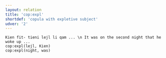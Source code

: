 ```yaml
---
layout: relation
title: 'cop:expl'
shortdef: 'copula with expletive subject'
udver: '2'
---
```


~~~ sdparse
Kien fit- tieni lejl li qam ... \n It was on the second night that he woke up ...
cop:expl(lejl, Kien)
cop:expl(night, was)
~~~
<!-- Interlanguage links updated Po lis 14 15:35:18 CET 2022 -->
